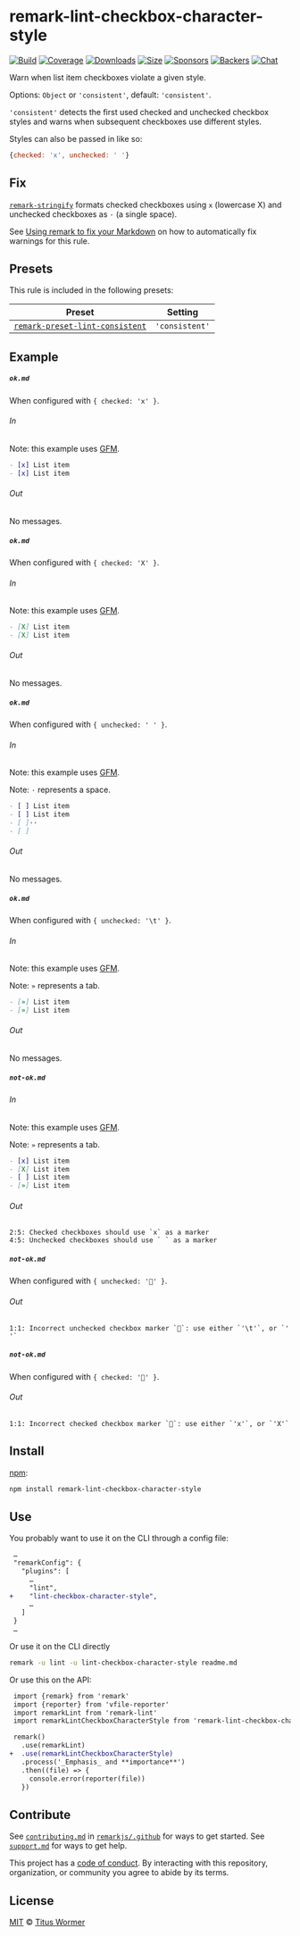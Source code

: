 <!--This file is generated-->

# remark-lint-checkbox-character-style

[![Build][build-badge]][build]
[![Coverage][coverage-badge]][coverage]
[![Downloads][downloads-badge]][downloads]
[![Size][size-badge]][size]
[![Sponsors][sponsors-badge]][collective]
[![Backers][backers-badge]][collective]
[![Chat][chat-badge]][chat]

Warn when list item checkboxes violate a given style.

Options: `Object` or `'consistent'`, default: `'consistent'`.

`'consistent'` detects the first used checked and unchecked checkbox
styles and warns when subsequent checkboxes use different styles.

Styles can also be passed in like so:

```js
{checked: 'x', unchecked: ' '}
```

## Fix

[`remark-stringify`](https://github.com/remarkjs/remark/tree/HEAD/packages/remark-stringify)
formats checked checkboxes using `x` (lowercase X) and unchecked checkboxes
as `·` (a single space).

See [Using remark to fix your Markdown](https://github.com/remarkjs/remark-lint#using-remark-to-fix-your-markdown)
on how to automatically fix warnings for this rule.

## Presets

This rule is included in the following presets:

| Preset | Setting |
| - | - |
| [`remark-preset-lint-consistent`](https://github.com/remarkjs/remark-lint/tree/main/packages/remark-preset-lint-consistent) | `'consistent'` |

## Example

##### `ok.md`

When configured with `{ checked: 'x' }`.

###### In

Note: this example uses [GFM][].

```markdown
- [x] List item
- [x] List item
```

###### Out

No messages.

##### `ok.md`

When configured with `{ checked: 'X' }`.

###### In

Note: this example uses [GFM][].

```markdown
- [X] List item
- [X] List item
```

###### Out

No messages.

##### `ok.md`

When configured with `{ unchecked: ' ' }`.

###### In

Note: this example uses [GFM][].

Note: `·` represents a space.

```markdown
- [ ] List item
- [ ] List item
- [ ]··
- [ ]
```

###### Out

No messages.

##### `ok.md`

When configured with `{ unchecked: '\t' }`.

###### In

Note: this example uses [GFM][].

Note: `»` represents a tab.

```markdown
- [»] List item
- [»] List item
```

###### Out

No messages.

##### `not-ok.md`

###### In

Note: this example uses [GFM][].

Note: `»` represents a tab.

```markdown
- [x] List item
- [X] List item
- [ ] List item
- [»] List item
```

###### Out

```text
2:5: Checked checkboxes should use `x` as a marker
4:5: Unchecked checkboxes should use ` ` as a marker
```

##### `not-ok.md`

When configured with `{ unchecked: '💩' }`.

###### Out

```text
1:1: Incorrect unchecked checkbox marker `💩`: use either `'\t'`, or `' '`
```

##### `not-ok.md`

When configured with `{ checked: '💩' }`.

###### Out

```text
1:1: Incorrect checked checkbox marker `💩`: use either `'x'`, or `'X'`
```

## Install

[npm][]:

```sh
npm install remark-lint-checkbox-character-style
```

## Use

You probably want to use it on the CLI through a config file:

```diff
 …
 "remarkConfig": {
   "plugins": [
     …
     "lint",
+    "lint-checkbox-character-style",
     …
   ]
 }
 …
```

Or use it on the CLI directly

```sh
remark -u lint -u lint-checkbox-character-style readme.md
```

Or use this on the API:

```diff
 import {remark} from 'remark'
 import {reporter} from 'vfile-reporter'
 import remarkLint from 'remark-lint'
 import remarkLintCheckboxCharacterStyle from 'remark-lint-checkbox-character-style'

 remark()
   .use(remarkLint)
+  .use(remarkLintCheckboxCharacterStyle)
   .process('_Emphasis_ and **importance**')
   .then((file) => {
     console.error(reporter(file))
   })
```

## Contribute

See [`contributing.md`][contributing] in [`remarkjs/.github`][health] for ways
to get started.
See [`support.md`][support] for ways to get help.

This project has a [code of conduct][coc].
By interacting with this repository, organization, or community you agree to
abide by its terms.

## License

[MIT][license] © [Titus Wormer][author]

[build-badge]: https://github.com/remarkjs/remark-lint/workflows/main/badge.svg

[build]: https://github.com/remarkjs/remark-lint/actions

[coverage-badge]: https://img.shields.io/codecov/c/github/remarkjs/remark-lint.svg

[coverage]: https://codecov.io/github/remarkjs/remark-lint

[downloads-badge]: https://img.shields.io/npm/dm/remark-lint-checkbox-character-style.svg

[downloads]: https://www.npmjs.com/package/remark-lint-checkbox-character-style

[size-badge]: https://img.shields.io/bundlephobia/minzip/remark-lint-checkbox-character-style.svg

[size]: https://bundlephobia.com/result?p=remark-lint-checkbox-character-style

[sponsors-badge]: https://opencollective.com/unified/sponsors/badge.svg

[backers-badge]: https://opencollective.com/unified/backers/badge.svg

[collective]: https://opencollective.com/unified

[chat-badge]: https://img.shields.io/badge/chat-discussions-success.svg

[chat]: https://github.com/remarkjs/remark/discussions

[npm]: https://docs.npmjs.com/cli/install

[health]: https://github.com/remarkjs/.github

[contributing]: https://github.com/remarkjs/.github/blob/HEAD/contributing.md

[support]: https://github.com/remarkjs/.github/blob/HEAD/support.md

[coc]: https://github.com/remarkjs/.github/blob/HEAD/code-of-conduct.md

[license]: https://github.com/remarkjs/remark-lint/blob/main/license

[author]: https://wooorm.com

[gfm]: https://github.com/remarkjs/remark-gfm
